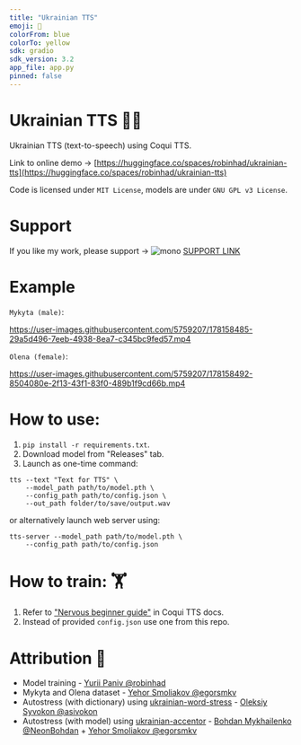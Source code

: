 ```yaml
---
title: "Ukrainian TTS"
emoji: 🐌
colorFrom: blue
colorTo: yellow
sdk: gradio
sdk_version: 3.2
app_file: app.py
pinned: false
---
```


# Ukrainian TTS 📢🤖
Ukrainian TTS (text-to-speech) using Coqui TTS.

Link to online demo -> [https://huggingface.co/spaces/robinhad/ukrainian-tts](https://huggingface.co/spaces/robinhad/ukrainian-tts)

Code is licensed under `MIT License`, models are under `GNU GPL v3 License`. 
# Support
If you like my work, please support -> ![mono](https://www.monobank.ua/favicon.ico) [SUPPORT LINK](https://send.monobank.ua/jar/48iHq4xAXm)
# Example

`Mykyta (male)`:

https://user-images.githubusercontent.com/5759207/178158485-29a5d496-7eeb-4938-8ea7-c345bc9fed57.mp4

`Olena (female)`:

https://user-images.githubusercontent.com/5759207/178158492-8504080e-2f13-43f1-83f0-489b1f9cd66b.mp4

# How to use:
1. `pip install -r requirements.txt`.
2. Download model from "Releases" tab.
3. Launch as one-time command:  
```
tts --text "Text for TTS" \
    --model_path path/to/model.pth \
    --config_path path/to/config.json \
    --out_path folder/to/save/output.wav
```
or alternatively launch web server using:
```
tts-server --model_path path/to/model.pth \
    --config_path path/to/config.json
```

# How to train: 🏋️
1. Refer to ["Nervous beginner guide"](https://tts.readthedocs.io/en/latest/tutorial_for_nervous_beginners.html) in Coqui TTS docs.
2. Instead of provided `config.json` use one from this repo.


# Attribution 🤝

- Model training - [Yurii Paniv @robinhad](https://github.com/robinhad)   
- Mykyta and Olena dataset - [Yehor Smoliakov @egorsmkv](https://github.com/egorsmkv)   
- Autostress (with dictionary) using [ukrainian-word-stress](https://github.com/lang-uk/ukrainian-word-stress) - [Oleksiy Syvokon @asivokon](https://github.com/asivokon)    
- Autostress (with model) using [ukrainian-accentor](https://github.com/egorsmkv/ukrainian-accentor) - [Bohdan Mykhailenko @NeonBohdan](https://github.com/NeonBohdan) + [Yehor Smoliakov @egorsmkv](https://github.com/egorsmkv)    
